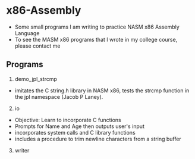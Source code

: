 # x86-Assembly
* Some small programs I am writing to practice NASM x86 Assembly Language
* To see the MASM x86 programs that I wrote in my college course, please contact me

## Programs
1. demo_jpl_strcmp
  * imitates the C string.h library in NASM x86, tests the strcmp function in the jpl namespace (Jacob P Laney).
2. io
  * Objective: Learn to incorporate C functions
  * Prompts for Name and Age then outputs user's input
  * incorporates system calls and C library functions
  * includes a procedure to trim newline characters from a string buffer
3. writer
